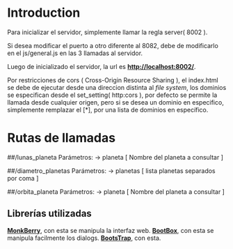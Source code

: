 # Introduction

Para inicializar el servidor, simplemente llamar la regla server( 8002 ).

Si desea modificar el puerto a otro diferente al 8082, debe de modificarlo en el js/general.js en las 3 llamadas al servidor.

Luego de inicializado el servidor, la url es [**http://localhost:8002/**](http://localhost:8002/).

Por restricciones de cors ( Cross-Origin Resource Sharing ), el index.html se debe de ejecutar desde una direccion distinta al *file system*, los dominios se especifican desde el set_setting( http:cors ), por defecto se permite la llamada desde cualquier origen, pero si se desea un dominio en especifico, simplemente remplazar el [*], por una lista de dominios en específico.

# Rutas de llamadas

##/lunas_planeta
Parámetros:
-> planeta [ Nombre del planeta a consultar ]

##/diametro_planetas
Parámetros:
-> planetas [ lista planetas separados por coma ]

##/orbita_planeta
Parámetros:
-> planeta [ Nombre del planeta a consultar ]


## Librerías utilizadas

[**MonkBerry**](http://monkberry.js.org/), con esta se manipula la interfaz web.
[**BootBox**](http://bootboxjs.com/), con esta se manipula facilmente los dialogs.
[**BootsTrap**](http://getbootstrap.com/), con esta.